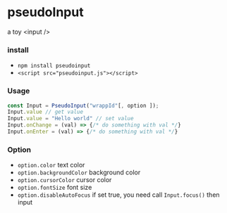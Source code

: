 # pseudoInput
a toy &lt;input />

### install
- `npm install pseudoinput`
- `<script src="pseudoinput.js"></script>`
### Usage
``` javascript
const Input = PseudoInput("wrappId"[, option ]);
Input.value // get value
Input.value = "Hello world" // set value
Input.onChange = (val) => {/* do something with val */}
Input.onEnter = (val) => {/* do something with val */}
```

### Option
- `option.color` text color
- `option.backgroundColor` background color
- `option.cursorColor` cursor color
- `option.fontSize` font size
- `option.disableAutoFocus` if set true, you need call `Input.focus()` then input
